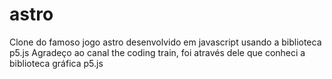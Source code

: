 # astro
Clone do famoso jogo astro desenvolvido em javascript usando a biblioteca p5.js
Agradeço ao canal the coding train, foi através dele que conheci a biblioteca gráfica p5.js
